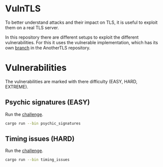 # VulnTLS

To better understand attacks and their impact on TLS, it is useful to exploit
them on a real TLS server.

In this repository there are different setups to exploit the different
vulnerabilities. For this it uses the vulnerable implementation, which has its
own [branch](https://github.com/otsmr/AnotherTLS/tree/vulntls) in the
AnotherTLS repository.


# Vulnerabilities

The vulnerabilities are marked with there difficulty (EASY, HARD, EXTREME).

## Psychic signatures (EASY)

Run the [challenge](./psychic_signatures/README.md).
```sh
cargo run --bin psychic_signatures
```

## Timing issues (HARD)

Run the [challenge](./timing_issues/README.md).
```sh
cargo run --bin timing_issues
```

